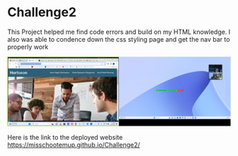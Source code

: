 # Challenge2
This Project helped me find code errors and build on my HTML knowledge. I also was able to condence down the css styling page and get the nav bar to properly work

 ![Screenshot of working page](assets/images/Readme-image.png)

 Here is the link to the deployed website
 https://misschootemup.github.io/Challenge2/